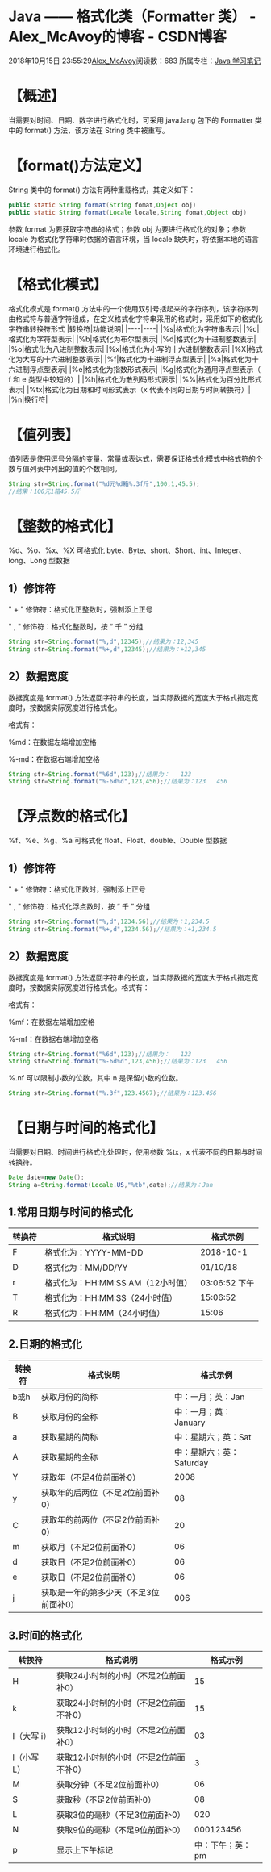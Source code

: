 # Java —— 格式化类（Formatter 类） - Alex_McAvoy的博客 - CSDN博客





2018年10月15日 23:55:29[Alex_McAvoy](https://me.csdn.net/u011815404)阅读数：683
所属专栏：[Java 学习笔记](https://blog.csdn.net/column/details/34317.html)









# 【概述】

当需要对时间、日期、数字进行格式化时，可采用 java.lang 包下的 Formatter 类中的 format() 方法，该方法在 String 类中被重写。

# 【format()方法定义】

String 类中的 format() 方法有两种重载格式，其定义如下：

```java
public static String format(String fomat,Object obj)
public static String format(Locale locale,String fomat,Object obj)
```

参数 format 为要获取字符串的格式；参数 obj 为要进行格式化的对象；参数 locale 为格式化字符串时依据的语言环境，当 locale 缺失时，将依据本地的语言环境进行格式化。

# 【格式化模式】

格式化模式是 format() 方法中的一个使用双引号括起来的字符序列，该字符序列由格式符与普通字符组成，在定义格式化字符串采用的格式时，采用如下的格式化字符串转换符形式
|转换符|功能说明|
|----|----|
|%s|格式化为字符串表示|
|%c|格式化为字符型表示|
|%b|格式化为布尔型表示|
|%d|格式化为十进制整数表示|
|%o|格式化为八进制整数表示|
|%x|格式化为小写的十六进制整数表示|
|%X|格式化为大写的十六进制整数表示|
|%f|格式化为十进制浮点型表示|
|%a|格式化为十六进制浮点型表示|
|%e|格式化为指数形式表示|
|%g|格式化为通用浮点型表示（ f 和 e 类型中较短的）|
|%h|格式化为散列码形式表示|
|%%|格式化为百分比形式表示|
|%tx|格式化为日期和时间形式表示（x 代表不同的日期与时间转换符）|
|%n|换行符|

# 【值列表】

值列表是使用逗号分隔的变量、常量或表达式，需要保证格式化模式中格式符的个数与值列表中列出的值的个数相同。

```java
String str=String.format("%d元%d箱%.3f斤",100,1,45.5);
//结果：100元1箱45.5斤
```

# 【整数的格式化】

%d、%o、%x、%X 可格式化 byte、Byte、short、Short、int、Integer、long、Long 型数据

## 1）修饰符

" + " 修饰符：格式化正整数时，强制添上正号

" , " 修饰符：格式化整数时，按 “ 千 ” 分组

```java
String str=String.format("%,d",12345);//结果为：12,345
String str=String.format("%+,d",12345);//结果为：+12,345
```

## 2）数据宽度

数据宽度是 format() 方法返回字符串的长度，当实际数据的宽度大于格式指定宽度时，按数据实际宽度进行格式化。

格式有：

%md：在数据左端增加空格

%-md：在数据右端增加空格

```java
String str=String.format("%6d",123);//结果为：   123
String str=String.format("%-6d%d",123,456);//结果为：123   456
```

# 【浮点数的格式化】

%f、%e、%g、%a 可格式化 float、Float、double、Double 型数据

## 1）修饰符

" + " 修饰符：格式化正数时，强制添上正号

" , " 修饰符：格式化浮点数时，按 “ 千 ” 分组

```java
String str=String.format("%,d",1234.56);//结果为：1,234.5
String str=String.format("%+,d",1234.56);//结果为：+1,234.5
```

## 2）数据宽度

数据宽度是 format() 方法返回字符串的长度，当实际数据的宽度大于格式指定宽度时，按数据实际宽度进行格式化。格式有：

格式有：

%mf：在数据左端增加空格

%-mf：在数据右端增加空格

```java
String str=String.format("%6d",123);//结果为：   123
String str=String.format("%-6d%d",123,456);//结果为：123   456
```

%.nf 可以限制小数的位数，其中 n 是保留小数的位数。

```java
String str=String.format("%.3f",123.4567);//结果为：123.456
```

# 【日期与时间的格式化】

当需要对日期、时间进行格式化处理时，使用参数 %tx，x 代表不同的日期与时间转换符。

```java
Date date=new Date();
String a=String.format(Locale.US,"%tb",date);//结果为：Jan
```

## 1.常用日期与时间的格式化
|转换符|格式说明|格式示例|
|----|----|----|
|F|格式化为：YYYY-MM-DD|2018-10-1|
|D|格式化为：MM/DD/YY|01/10/18|
|r|格式化为：HH:MM:SS AM（12小时值）|03:06:52 下午|
|T|格式化为：HH:MM:SS（24小时值）|15:06:52|
|R|格式化为：HH:MM（24小时值）|15:06|

## 2.日期的格式化
|转换符|格式说明|格式示例|
|----|----|----|
|b或h|获取月份的简称|中：一月；英：Jan|
|B|获取月份的全称|中：一月；英：January|
|a|获取星期的简称|中：星期六；英：Sat|
|A|获取星期的全称|中：星期六；英：Saturday|
|Y|获取年（不足4位前面补0）|2008|
|y|获取年的后两位（不足2位前面补0）|08|
|C|获取年的前两位（不足2位前面补0）|20|
|m|获取月（不足2位前面补0）|06|
|d|获取日（不足2位前面补0）|06|
|e|获取日（不足2位前面补0）|06|
|j|获取是一年的第多少天（不足3位前面补0）|006|

## 3.时间的格式化
|转换符|格式说明|格式示例|
|----|----|----|
|H|获取24小时制的小时（不足2位前面补0）|15|
|k|获取24小时制的小时（不足2位前面不补0）|15|
|I（大写 i）|获取12小时制的小时（不足2位前面补0）|03|
|l（小写 L）|获取12小时制的小时（不足2位前面不补0）|3|
|M|获取分钟（不足2位前面补0）|06|
|S|获取秒（不足2位前面补0）|08|
|L|获取3位的毫秒（不足3位前面补0）|020|
|N|获取9位的毫秒（不足9位前面补0）|000123456|
|p|显示上下午标记|中：下午；英：pm|



